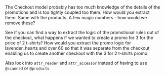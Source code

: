 The Checkout model probably has too much knowledge of the details of the promotions and is too tightly coupled too them. How would you extract them. Same with the products.
A few magic numbers - how would we remove these?

See if you can find a way to extract the logic of the promotional rules out of the checkout, what happens if we wanted to create a promo for 3 for the price of 2 t-shirts? 
How would you extract the promo logic for lavender_hearts and over 60 so that it was separate from the checkout enabling us to create another checkout with the 3 for 2 t-shirts promo.

Also look into `attr_reader` and `attr_accessor` instead of having to use `@scanned` or `@products`
